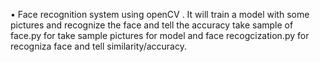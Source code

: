 •	Face recognition system using openCV . It will train a model with some pictures and recognize the face and tell the accuracy
take sample of face.py for take sample pictures for model and face recogcization.py for recogniza face and tell similarity/accuracy.
